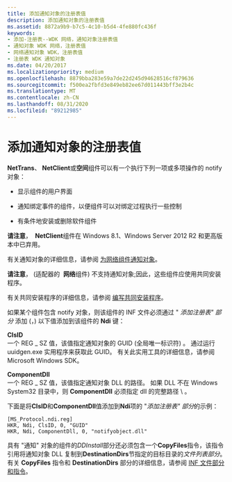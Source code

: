 ```yaml
---
title: 添加通知对象的注册表值
description: 添加通知对象的注册表值
ms.assetid: 8872a9b9-b7c5-4c10-b5d4-4fe880fc436f
keywords:
- 添加-注册表--WDK 网络，通知对象注册表值
- 通知对象 WDK 网络，注册表值
- 网络通知对象 WDK，注册表值
- 注册表 WDK 通知对象
ms.date: 04/20/2017
ms.localizationpriority: medium
ms.openlocfilehash: 8879bba283e59a7de22d245d94628516cf879636
ms.sourcegitcommit: f500ea2fbfd3e849eb82ee67d011443bff3e2b4c
ms.translationtype: MT
ms.contentlocale: zh-CN
ms.lasthandoff: 08/31/2020
ms.locfileid: "89212985"
---
```

# <a name="adding-registry-values-for-a-notify-object"></a>添加通知对象的注册表值





**NetTrans**、 **NetClient**或**空间**组件可以有一个执行下列一项或多项操作的 notify 对象：

-   显示组件的用户界面

-   通知绑定事件的组件，以便组件可以对绑定过程执行一些控制

-   有条件地安装或删除软件组件

**请注意**，  **NetClient**组件在 Windows 8.1、Windows Server 2012 R2 和更高版本中已弃用。

 

有关通知对象的详细信息，请参阅 [为网络组件通知对象](notify-objects-for-network-components.md)。

**请注意**， (适配器的  **网络**组件) 不支持通知对象;因此，这些组件应使用共同安装程序。

 

有关共同安装程序的详细信息，请参阅 [编写共同安装程序](../install/writing-a-co-installer.md)。

如果某个组件包含 notify 对象，则该组件的 INF 文件必须通过 " *添加注册表" 部分* 添加 (，) 以下值添加到该组件的 **Ndi** 键：

<a href="" id="clsid"></a>**ClsID**  
一个 REG \_ SZ 值，该值指定通知对象的 GUID (全局唯一标识符) 。 通过运行 uuidgen.exe 实用程序来获取此 GUID。 有关此实用工具的详细信息，请参阅 Microsoft Windows SDK。

<a href="" id="componentdll"></a>**ComponentDll**  
一个 REG \_ SZ 值，该值指定通知对象 DLL 的路径。 如果 DLL 不在 Windows System32 目录中，则 **ComponentDll** 必须指定 dll 的完整路径 \\ 。

下面是将**ClsID**和**ComponentDll**值添加到**Ndi**项的 "*添加注册表" 部分*的示例：

```INF
[MS_Protocol.ndi.reg]
HKR, Ndi, ClsID, 0, "GUID"
HKR, Ndi, ComponentDll, 0, "notifyobject.dll"
```

具有 "通知" 对象的组件的*DDInstall*部分还必须包含一个**CopyFiles**指令，该指令引用将通知对象 DLL 复制到**DestinationDirs**节指定的目标目录的*文件列表部分*。 有关 **CopyFiles** 指令和 **DestinationDirs** 部分的详细信息，请参阅 [INF 文件部分和指令](../install/index.md)。

 

